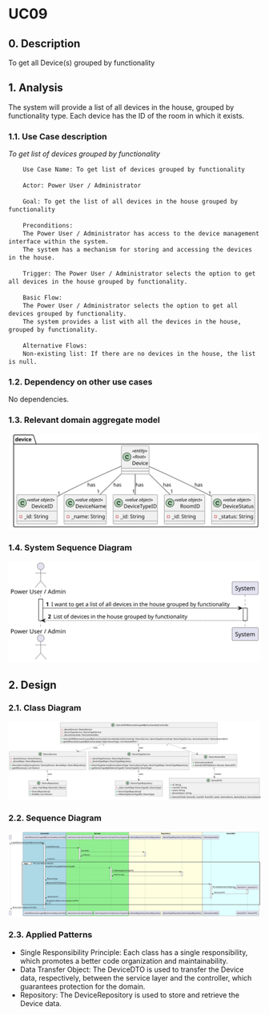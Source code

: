 # UC09 

## 0. Description

To get all Device(s) grouped by functionality

## 1. Analysis
The system will provide a list of all devices in the house, grouped by functionality type.
Each device has the ID of the room in which it exists.

### 1.1. Use Case description
_To get list of devices grouped by functionality_
    
        Use Case Name: To get list of devices grouped by functionality
    
        Actor: Power User / Administrator
    
        Goal: To get the list of all devices in the house grouped by functionality
    
        Preconditions:
        The Power User / Administrator has access to the device management interface within the system.
        The system has a mechanism for storing and accessing the devices in the house.

        Trigger: The Power User / Administrator selects the option to get all devices in the house grouped by functionality.
    
        Basic Flow:
        The Power User / Administrator selects the option to get all devices grouped by functionality.
        The system provides a list with all the devices in the house, grouped by functionality.
    
        Alternative Flows:
        Non-existing list: If there are no devices in the house, the list is null.

### 1.2. Dependency on other use cases
No dependencies.

### 1.3. Relevant domain aggregate model 
![Device](../../ooa/4.agreggateModels/Device_v1.svg)

### 1.4. System Sequence Diagram
![System Sequence Diagram](./artifacts/uc09_SSD_v1.svg)

## 2. Design

### 2.1. Class Diagram
![ClassDiagram](artifacts/uc09_CD_v2.svg)

### 2.2. Sequence Diagram
![SequenceDiagram](artifacts/uc09_SD_v2.svg)

### 2.3. Applied Patterns
- Single Responsibility Principle: Each class has a single responsibility, which promotes a better code organization 
and maintainability.
- Data Transfer Object: The DeviceDTO is used to transfer the Device 
data, respectively, between the service layer and the controller, which guarantees protection for the domain.
- Repository: The DeviceRepository is used to store and retrieve the Device data.
